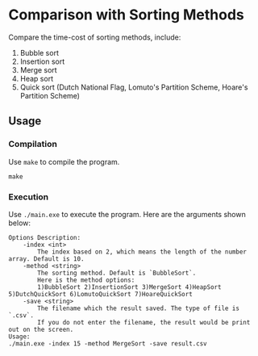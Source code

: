 # Comparison with Sorting Methods
Compare the time-cost of sorting methods, include:

1. Bubble sort
2. Insertion sort
3. Merge sort
4. Heap sort
5. Quick sort (Dutch National Flag, Lomuto's Partition Scheme, Hoare's Partition Scheme)


## Usage

### Compilation
Use `make` to compile the program.
```
make
```

### Execution
Use `./main.exe` to execute the program. Here are the arguments shown below:
```
Options Description:
    -index <int>
        The index based on 2, which means the length of the number array. Default is 10.
    -method <string>
        The sorting method. Default is `BubbleSort`.
        Here is the method options:
        1)BubbleSort 2)InsertionSort 3)MergeSort 4)HeapSort 5)DutchQuickSort 6)LomutoQuickSort 7)HoareQuickSort
    -save <string>
        The filename which the result saved. The type of file is `.csv`.
        If you do not enter the filename, the result would be print out on the screen.
Usage:
./main.exe -index 15 -method MergeSort -save result.csv
```
